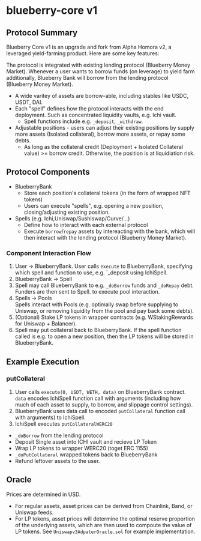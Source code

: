 # blueberry-core v1 

## Protocol Summary

Blueberry Core v1 is an upgrade and fork from Alpha Homora v2, a leveraged yield-farming product. Here are some key features:

The protocol is integrated with existing lending protocol (Blueberry Money Market). Whenever a user wants to borrow funds (on leverage) to yield farm additionally, Blueberry Bank will borrow from the lending protocol (Blueberry Money Market).

- A wide varitey of assets are borrow-able, including stables like USDC, USDT, DAI.
- Each "spell" defines how the protocol interacts with the end deployment. Such as concentrated liquidity vaults, e.g. Ichi vault.
  - Spell functions include e.g. `_deposit`, `_withdraw`.
- Adjustable positions - users can adjust their existing positions by supply more assets (Isolated collateral), borrow more assets, or repay some debts.
  - As long as the collateral credit (Deployment + Isolated Collateral value) >= borrow credit. Otherwise, the position is at liquidiation risk.
  
## Protocol Components

- BlueberryBank
  - Store each position's collateral tokens (in the form of wrapped NFT tokens)
  - Users can execute "spells", e.g. opening a new position, closing/adjusting existing position.
- Spells (e.g. Ichi,Uniswap/Sushiswap/Curve/...)
  - Define how to interact with each external protocol
  - Execute `borrow`/`repay` assets by intereacting with the bank, which will then interact with the lending protocol (Blueberry Money Market).
  
### Component Interaction Flow

1. User -> BlueberryBank.
   User calls `execute` to BlueberryBank, specifying which spell and function to use, e.g. `_deposit using IchiSpell.
2. BlueberryBank -> Spell
3. Spell may call BlueberryBank to e.g. `_doBorrow` funds and `_doRepay` debt. Funders are then sent to Spell. to execute pool interaction.   
4. Spells -> Pools   
   Spells interact with Pools (e.g. optimally swap before supplying to Uniswap, or removing liquidity from the pool and pay back some debts).
5. (Optional) Stake LP tokens in wrapper contracts (e.g. WStakingRewards for Uniswap + Balancer).
6. Spell may put collateral back to BlueberryBank.
   If the spell function called is e.g. to open a new position, then the LP tokens will be stored in BlueberryBank.
   
## Example Execution

### putCollateral

1. User calls `execute(0, USDT, WETH, data)` on BlueberryBank contract. `data` encodes IchiSpell function call with arguments (including how much of each asset to supply, to borrow, and slippage control settings).
2. BlueberryBank uses data call to encoded `putCollateral` function call with arguments) to IchiSpell.
3. IchiSpell executes `putCollateralWERC20`
  - `_doBorrow` from the lending protocol
  - Deposit Single asset into ICHI vault and recieve LP Token
  - Wrap LP tokens to wrapper WERC20 (toget ERC 1155)
  - `_doPutCollateral` wrapped tokens back to BlueberryBank
  - Refund leftover assets to the user.
  
<!---  >For **Uniswap** pools with staking rewards, use `putCollateralWStakingRewards` function.
>For **Sushiswap** pools with staking in masterchef, use `putCollateralWMasterChef` function.
>For **Balancer** pools with staking rewards, use `putCollateralWStakingRewards` function.
>For all **Curve** pools, use `putCollateral[N]` (where `N` is the number of underlying tokens). The spell will auto put in Curve's liquidity guage. --->

## Oracle 

Prices are determined in USD.

- For regular assets, asset prices can be derived from Chainlink, Band, or Uniswap feeds.
- For LP tokens, asset prices will determine the optimal reserve proportion of the underlying assets, which are then used to compoute the value of LP tokens. See `Uniswapv3AdpaterOracle.sol` for example implementation.
   
